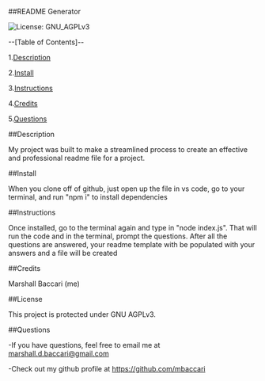 ##README Generator  

![License: GNU_AGPLv3](https://img.shields.io/badge/License-GNU_AGPLv3-yellow.svg)

--[Table of Contents]--

1.[Description](#description)

2.[Install](#install)

3.[Instructions](#instructions)

4.[Credits](#credits)

5.[Questions](#questions)

##Description

My project was built to make a streamlined process to create an effective and professional readme file for a project.


##Install

When you clone off of github, just open up the file in vs code, go to your terminal, and run "npm i" to install dependencies


##Instructions

Once installed, go to the terminal again and type in "node index.js". That will run the code and in the terminal, prompt the questions. After all the questions are answered, your readme template with be populated with your answers and a file will be created


##Credits

Marshall Baccari (me)


##License

This project is protected under GNU AGPLv3.


##Questions

-If you have questions, feel free to email me at marshall.d.baccari@gmail.com

-Check out my github profile at https://github.com/mbaccari
